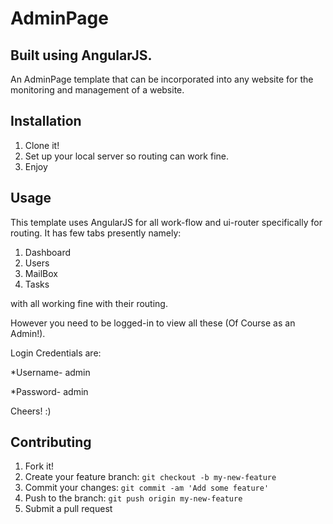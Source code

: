 # AdminPage
## Built using AngularJS.
An AdminPage template that can be incorporated into any website for the monitoring and management of a website.


## Installation
1. Clone it!
2. Set up your local server so routing can work fine.
3. Enjoy


## Usage
This template uses AngularJS for all work-flow and ui-router specifically for routing.
It has few tabs presently namely:
1. Dashboard
2. Users
3. MailBox
4. Tasks

with all working fine with their routing.

However you need to be logged-in to view all these (Of Course as an Admin!).

Login Credentials are:

*Username- admin 

*Password- admin

Cheers!  :)


## Contributing
1. Fork it!
2. Create your feature branch: `git checkout -b my-new-feature`
3. Commit your changes: `git commit -am 'Add some feature'`
4. Push to the branch: `git push origin my-new-feature`
5. Submit a pull request
